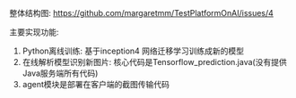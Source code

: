 
整体结构图:
https://github.com/margaretmm/TestPlatformOnAI/issues/4

主要实现功能:
1. Python离线训练: 基于inception4 网络迁移学习训练成新的模型
2. 在线解析模型识别新图片: 核心代码是Tensorflow_prediction.java(没有提供Java服务端所有代码)
3. agent模块是部署在客户端的截图传输代码


